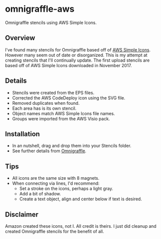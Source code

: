 # omnigraffle-aws
Omnigraffle stencils using AWS Simple Icons.

## Overview
I've found many stencils for Omnigraffle based off of [AWS Simple Icons](https://aws.amazon.com/architecture/icons/). However many seem out of date or disorganized. This is my attempt at creating stencils that I'll continually update. The first upload stencils are based off of AWS Simple Icons downloaded in November 2017.

## Details

  * Stencils were created from the EPS files.
  * Corrected the AWS CodeDeploy icon using the SVG file.
  * Removed duplicates when found.
  * Each area has is its own stencil.
  * Object names match AWS Simple Icons file names.
  * Groups were imported from the AWS Visio pack.

## Installation
  * In an nutshell, drag and drop them into your Stencils folder.
  * See further details from [Omnigraffle](https://www.graffletopia.com/install#mac).

## Tips
  * All icons are the same size with 8 magnets.
  * When connecting via lines, I'd recommend:
    * Set a stroke on the icons, perhaps a light gray.
    * Add a bit of shadow.
    * Create a text object, align and center below if text is desired.

[example]: https://github.com/trectenwald/omnigraffle-aws/blob/master/example.png "Example"

## Disclaimer
Amazon created these icons, not I. All credit is theirs. I just did cleanup and created Omnigraffle stencils for the benefit of all.
